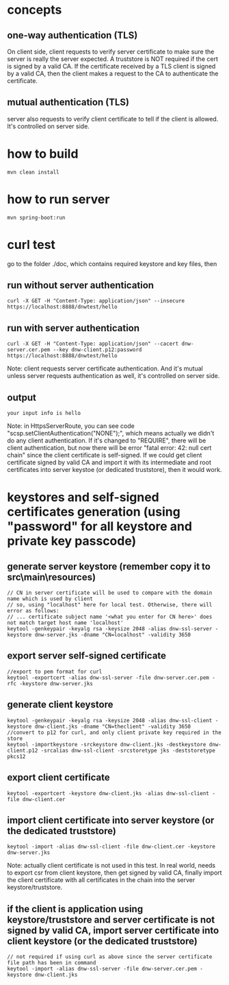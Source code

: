 # concepts
## one-way authentication (TLS)
On client side, client requests to verify server certificate to make sure the server is really the server expected.
A truststore is NOT required if the cert is signed by a valid CA. If the certificate received by a TLS client is signed by a valid CA, then the client makes a request to the CA to authenticate the certificate.
## mutual authentication (TLS)
server also requests to verify client certificate to tell if the client is allowed. 
It's controlled on server side.

# how to build
```
mvn clean install
```
# how to run server
```
mvn spring-boot:run
```

# curl test
go to the folder ./doc, which contains required keystore and key files, then
## run without server authentication
```
curl -X GET -H "Content-Type: application/json" --insecure https://localhost:8888/dnwtest/hello
```
## run with server authentication
```
curl -X GET -H "Content-Type: application/json" --cacert dnw-server.cer.pem --key dnw-client.p12:password https://localhost:8888/dnwtest/hello
```
Note: client requests server certificate authentication. And it's mutual unless server requests authentication as well, it's controlled on server side.
## output
```
your input info is hello
```
Note: in HttpsServerRoute, you can see code "scsp.setClientAuthentication("NONE");", which means actually we didn't do any client authentication. If it's changed to "REQUIRE", there will be client authentication, but now there will be error "fatal error: 42: null cert chain" since the client certificate is self-signed. If we could get client certificate signed by valid CA and import it with its intermediate and root certificates into server keystoe (or dedicated truststore), then it would work.

# keystores and self-signed certificates generation (using "password" for all keystore and private key passcode)
## generate server keystore (remember copy it to src\main\resources)
```
// CN in server certificate will be used to compare with the domain name which is used by client
// so, using "localhost" here for local test. Otherwise, there will error as follows:
// ... certificate subject name '<what you enter for CN here>' does not match target host name 'localhost'
keytool -genkeypair -keyalg rsa -keysize 2048 -alias dnw-ssl-server -keystore dnw-server.jks -dname "CN=localhost" -validity 3650
```
## export server self-signed certificate
```
//export to pem format for curl
keytool -exportcert -alias dnw-ssl-server -file dnw-server.cer.pem -rfc -keystore dnw-server.jks
```
## generate client keystore
```
keytool -genkeypair -keyalg rsa -keysize 2048 -alias dnw-ssl-client -keystore dnw-client.jks -dname "CN=theclient" -validity 3650
//convert to p12 for curl, and only client private key required in the store
keytool -importkeystore -srckeystore dnw-client.jks -destkeystore dnw-client.p12 -srcalias dnw-ssl-client -srcstoretype jks -deststoretype pkcs12
```
## export client certificate
```
keytool -exportcert -keystore dnw-client.jks -alias dnw-ssl-client -file dnw-client.cer
```
## import client certificate into server keystore (or the dedicated truststore)
```
keytool -import -alias dnw-ssl-client -file dnw-client.cer -keystore dnw-server.jks
```
Note: actually client certificate is not used in this test. In real world, needs to export csr from client keystore, then get signed by valid CA, finally import the client certificate with all certificates in the chain into the server keystore/truststore.
## if the client is application using keystore/truststore and server certificate is not signed by valid CA, import server certificate into client keystore (or the dedicated truststore)
```
// not required if using curl as above since the server certificate file path has been in command
keytool -import -alias dnw-ssl-server -file dnw-server.cer.pem -keystore dnw-client.jks
```
